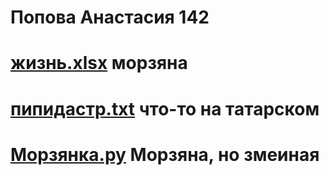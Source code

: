 # Попова Анастасия 142
# [жизнь.xlsx](https://github.com/oxxrayy/popova142/files/9670227/23232.xlsx)   морзяна 
# [пипидастр.txt](https://github.com/oxxrayy/popova142/files/9670250/default.txt) что-то на татарском 
# [Морзянка.py](https://github.com/Ethryna/popova142/blob/main/%D0%9C%D0%BE%D1%80%D0%B7%D1%8F%D0%BD%D0%BA%D0%B0.py) Морзяна, но змеиная
